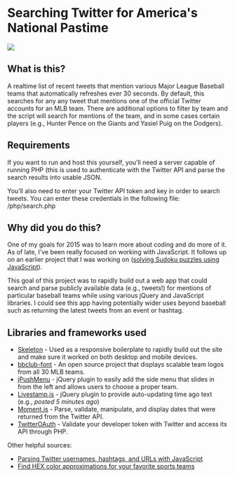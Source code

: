 # Searching Twitter for America's National Pastime

![](http://dave.ly/stuff/baseball/screenshots/screenshot_redsox.png)

## What is this?

A realtime list of recent tweets that mention various Major League Baseball teams that automatically refreshes ever 30 seconds. By default, this searches for any any tweet that mentions one of the official Twitter accounts for an MLB team. There are additional options to filter by team and the script will search for mentions of the team, and in some cases certain players (e.g., Hunter Pence on the Giants and Yasiel Puig on the Dodgers).

## Requirements

If you want to run and host this yourself, you’ll need a server capable of running PHP (this is used to authenticate with the Twitter API and parse the search results into usable JSON.

You’ll also need to enter your Twitter API token and key in order to search tweets. You can enter these credentials in the following file: /php/search.php

## Why did you do this?

One of my goals for 2015 was to learn more about coding and do more of it. As of late, I’ve been really focused on working with JavaScript. It follows up on an earlier project that I was working on ([solving Sudoku puzzles using JavaScript](https://github.com/rockbandit/Simple-Javascript-Sudoku-Solver)).

This goal of this project was to rapidly build out a web app that could search and parse publicly available data (e.g., tweets!) for mentions of particular baseball teams while using various jQuery and JavaScript libraries. I could see this app having potentially wider uses beyond baseball such as returning the latest tweets from an event or hashtag.

## Libraries and frameworks used

* [Skeleton](http://getskeleton.com/) - Used as a responsive boilerplate to rapidly build out the site and make sure it worked on both desktop and mobile devices.
* [bbclub-font](http://daigofuji.github.io/bbclub-font/) - An open source project that displays scalable team logos from all 30 MLB teams.
* [jPushMenu](http://takien.github.io/jPushMenu/) - jQuery plugin to easily add the side menu that slides in from the left and allows users to choose a proper team.
* [Livestamp.js](http://mattbradley.github.io/livestampjs/) - jQuery plugin to provide auto-updating time ago text (e.g., _posted 5 minutes ago_)
* [Moment.js](http://momentjs.com/) - Parse, validate, manipulate, and display dates that were returned from the Twitter API.
* [TwitterOAuth](https://github.com/abraham/twitteroauth) - Validate your developer token with Twitter and access its API through PHP.

Other helpful sources:

* [Parsing Twitter usernames, hashtags, and URLs with JavaScript](http://www.simonwhatley.co.uk/examples/twitter/prototype/)
* [Find HEX color approximations for your favorite sports teams](http://teamcolors.arc90.com/)
